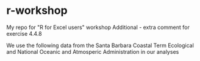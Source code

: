 # r-workshop
My repo for "R for Excel users" workshop
Additional - extra comment for exercise 4.4.8

We use the following data from the Santa Barbara Coastal Term Ecological and National Oceanic and Atmosperic Administration in our analyses
